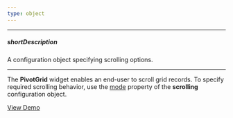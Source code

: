 ```yaml
---
type: object
---
```

---
##### shortDescription
A configuration object specifying scrolling options.

---
The **PivotGrid** widget enables an end-user to scroll grid records. To specify required scrolling behavior, use the [mode](/api-reference/10%20UI%20Widgets/dxPivotGrid/1%20Configuration/scrolling/mode.md '/Documentation/ApiReference/UI_Widgets/dxPivotGrid/Configuration/scrolling/#mode') property of the **scrolling** configuration object.

<a href="http://js.devexpress.com/Demos/WidgetsGallery/#demo/data_grid-pivot_grid-virtual_scrolling" class="button orange small fix-width-155" style="margin-right:20px;" target="_blank">View Demo</a>